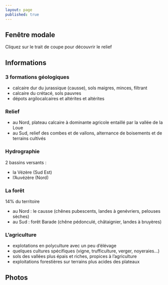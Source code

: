 ```yaml
---
layout: page
published: true
---
```


## Fenêtre modale
Cliquez sur le trait de coupe pour découvrir le relief

## Informations
### 3 formations géologiques
- calcaire dur du jurassique (causse), sols maigres, minces, filtrant
- calcaire du crétacé, sols pauvres
- dépots argilocalcaires et altérites et altérites

### Relief
- au Nord, plateau calcaire à dominante agricole entaillé par la vallée de la Loue 
- au Sud, relief des combes et de vallons, alternance de boisements et de terrains cultivés

### Hydrographie
2 bassins versants :
- la Vézère (Sud Est)
- l’Auvézère (Nord)

### La forêt
14% du territoire
- au Nord : le causse (chênes pubescents, landes à genévriers, pelouses sèches)
- au Sud : forêt Barade (chêne pédonculé, châtaignier, landes à bruyères)
 
### L’agriculture
- explotations en polyculture avec un peu d’élévage
- quelques cultures spécifiques (vigne, trufficulture, verger, noyeraies…)
- sols des vallées plus épais et riches, propices à l’agriculture
- exploitations forestières sur terrains plus acides des plateaux

## Photos